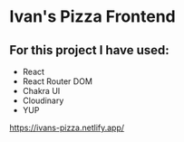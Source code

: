 <h1>Ivan's Pizza Frontend</h1>
<h2>For this project I have used:</h2>
<ul>
    <li>React</li>
    <li>React Router DOM</li>
    <li>Chakra UI</li>
    <li>Cloudinary</li>
    <li>YUP</li>
</ul>

https://ivans-pizza.netlify.app/
